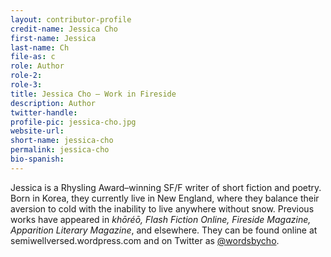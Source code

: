 ```yaml
---
layout: contributor-profile
credit-name: Jessica Cho
first-name: Jessica
last-name: Ch
file-as: c
role: Author
role-2:
role-3:
title: Jessica Cho — Work in Fireside
description: Author
twitter-handle:
profile-pic: jessica-cho.jpg
website-url:
short-name: jessica-cho
permalink: jessica-cho
bio-spanish:
---
```

Jessica is a Rhysling Award–winning SF/F writer of short fiction and poetry. Born in Korea, they currently live in New England, where they balance their aversion to cold with the inability to live anywhere without snow. Previous works have appeared in _khōréō, Flash Fiction Online, Fireside Magazine, Apparition Literary Magazine_, and elsewhere. They can be found online at semiwellversed.wordpress.com and on Twitter as [@wordsbycho](https://www.twitter.com/wordsbycho).
